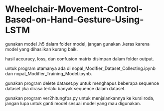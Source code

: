 # Wheelchair-Movement-Control-Based-on-Hand-Gesture-Using-LSTM
 
gunakan model .h5 dalam folder model, jangan gunakan .keras karena model yang dihasilkan kurang baik.

hasil accuracy, loss, dan confusion matrix disimpan dalam folder output.

untuk program utamanya ada di nopal_Modifier_Dataset_Collecting.ipynb dan nopal_Modifier_Training_Model.ipynb.

gunakan program delete dataset.py untuk menghapus beberapa sequence dataset jika dirasa terlalu banyak sequence dalam dataset.

gunakan program ver2hitungfps.py untuk menjalankannya ke kursi roda, jangan lupa untuk ganti model sesuai model yang mau digunakan.
